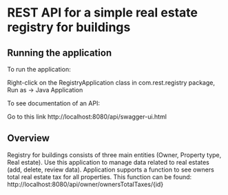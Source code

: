 # REST API for a simple real estate registry for buildings

## Running the application

To run the application:

Right-click on the RegistryApplication class in com.rest.registry package, Run as -> Java Application

To see documentation of an API:

Go to this link http://localhost:8080/api/swagger-ui.html


## Overview

Registry for buildings consists of three main entities (Owner, Property type, Real estate).
Use this application to manage data related to real estates (add, delete, review data).
Application supports a function to see owners total real estate tax for all properties.
This function can be found: http://localhost:8080/api/owner/ownersTotalTaxes/{id}




